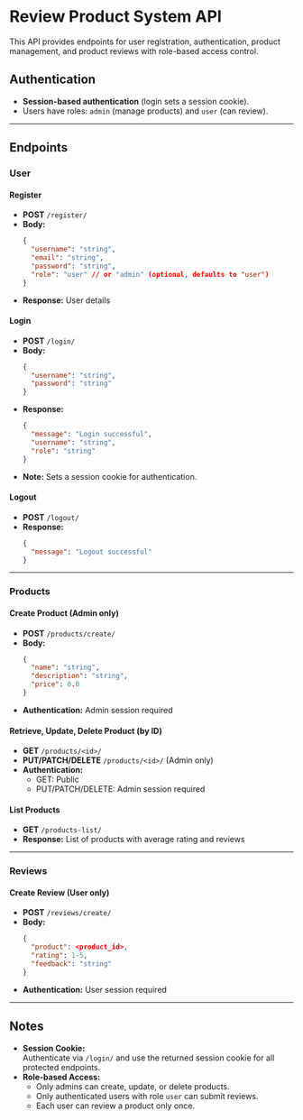 # Review Product System API

This API provides endpoints for user registration, authentication, product management, and product reviews with role-based access control.

## Authentication

- **Session-based authentication** (login sets a session cookie).
- Users have roles: `admin` (manage products) and `user` (can review).

---

## Endpoints

### User

#### Register
- **POST** `/register/`
- **Body:**  
  ```json
  {
    "username": "string",
    "email": "string",
    "password": "string",
    "role": "user" // or "admin" (optional, defaults to "user")
  }
  ```
- **Response:** User details

#### Login
- **POST** `/login/`
- **Body:**  
  ```json
  {
    "username": "string",
    "password": "string"
  }
  ```
- **Response:**  
  ```json
  {
    "message": "Login successful",
    "username": "string",
    "role": "string"
  }
  ```
- **Note:** Sets a session cookie for authentication.

#### Logout
- **POST** `/logout/`
- **Response:**  
  ```json
  {
    "message": "Logout successful"
  }
  ```

---

### Products

#### Create Product (Admin only)
- **POST** `/products/create/`
- **Body:**  
  ```json
  {
    "name": "string",
    "description": "string",
    "price": 0.0
  }
  ```
- **Authentication:** Admin session required

#### Retrieve, Update, Delete Product (by ID)
- **GET** `/products/<id>/`
- **PUT/PATCH/DELETE** `/products/<id>/` (Admin only)
- **Authentication:**  
  - GET: Public  
  - PUT/PATCH/DELETE: Admin session required

#### List Products
- **GET** `/products-list/`
- **Response:** List of products with average rating and reviews

---

### Reviews

#### Create Review (User only)
- **POST** `/reviews/create/`
- **Body:**  
  ```json
  {
    "product": <product_id>,
    "rating": 1-5,
    "feedback": "string"
  }
  ```
- **Authentication:** User session required

---

## Notes

- **Session Cookie:**  
  Authenticate via `/login/` and use the returned session cookie for all protected endpoints.
- **Role-based Access:**  
  - Only admins can create, update, or delete products.
  - Only authenticated users with role `user` can submit reviews.
  - Each user can review a product only once.
